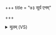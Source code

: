+++
title = "७३ सूर्य एनम्"

+++
<details><summary>मूलम् (VS)</summary>

सूर्य॑ एनं दि॒वः प्र णु॑दतां॒ न्यो᳡षतु ॥
</details>